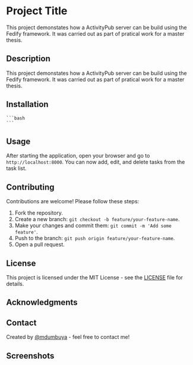 # Project Title
This project demonstates how a ActivityPub server can be build using the Fedify framework. It was carried out as part of pratical work for a master thesis.

## Description
This project demonstates how a ActivityPub server can be build using the Fedify framework. It was carried out as part of pratical work for a master thesis.

## Installation
    ```bash
    ```
## Usage
After starting the application, open your browser and go to `http://localhost:8000`. You can now add, edit, and delete tasks from the task list.

## Contributing
Contributions are welcome! Please follow these steps:
     
1. Fork the repository.
2. Create a new branch: `git checkout -b feature/your-feature-name`.
3. Make your changes and commit them: `git commit -m 'Add some feature'`.
4. Push to the branch: `git push origin feature/your-feature-name`.
5. Open a pull request.

## License
This project is licensed under the MIT License - see the [LICENSE](LICENSE) file for details.

## Acknowledgments


## Contact
Created by [@mdumbuya](https://github.com/mdumbuya) - feel free to contact me!

## Screenshots

